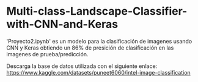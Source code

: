 # Multi-class-Landscape-Classifier-with-CNN-and-Keras

'Proyecto2.ipynb' es un modelo para la clasificación de imagenes usando CNN y Keras obtiendo un 86% de presición de clasificación en las imagenes de prueba/predicción.

Descarga la base de datos utilizada con el siguiente enlace: https://www.kaggle.com/datasets/puneet6060/intel-image-classification
